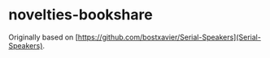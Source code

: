 # novelties-bookshare

Originally based on [https://github.com/bostxavier/Serial-Speakers](Serial-Speakers).
